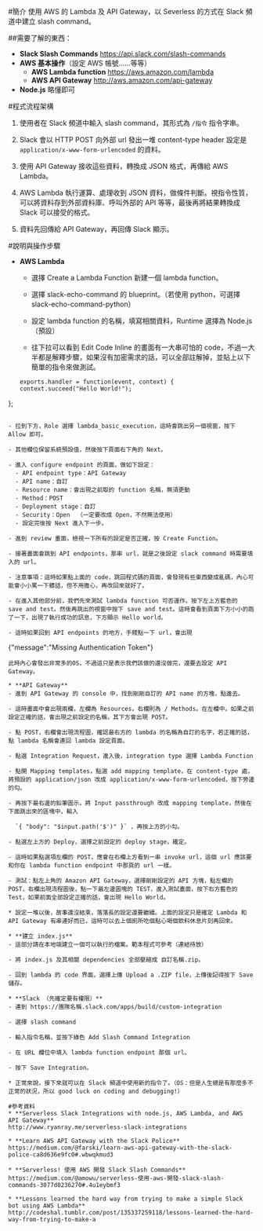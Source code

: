 #簡介
使用 AWS 的 Lambda 及 API Gateway，以 Severless 的方式在 Slack 頻道中建立 slash command。

##需要了解的東西：
* **Slack Slash Commands**   https://api.slack.com/slash-commands
* **AWS 基本操作**（設定 AWS 帳號......等等）
  - **AWS Lambda function** https://aws.amazon.com/lambda
  - **AWS API Gateway** http://aws.amazon.com/api-gateway
* **Node.js** 略懂即可

#程式流程架構
1. 使用者在 Slack 頻道中輸入 slash command，其形式為 `/指令` 指令字串。

2. Slack 會以 HTTP POST 向外部 url 發出一堆 content-type header 設定是 `application/x-www-form-urlencoded` 的資料。

3. 使用 API Gateway 接收這些資料，轉換成 JSON 格式，再傳給 AWS Lambda。   

4. AWS Lambda 執行運算、處理收到 JSON 資料，做條件判斷。視指令性質，可以將資料存到外部資料庫、呼叫外部的 API 等等，最後再將結果轉換成 Slack 可以接受的格式。

5. 資料先回傳給 API Gateway，再回傳 Slack 顯示。

#說明與操作步驟
* **AWS Lambda**
  - 選擇 Create a Lambda Function 新建一個 lambda function。
  
  - 選擇 slack-echo-command 的 blueprint。（若使用 python，可選擇 slack-echo-command-python）
  
  - 設定 lambda function 的名稱，填寫相關資料，Runtime 選擇為 Node.js（預設）
  
  - 往下拉可以看到 Edit Code Inline 的畫面有一大串可怕的 code，不過一大半都是解釋步驟，如果沒有加密需求的話，可以全部註解掉，並貼上以下簡單的指令來做測試。
  
  ```
  exports.handler = function(event, context) {
  context.succeed("Hello World!");
};
  ```
  
  - 拉到下方，Role 選擇 lambda_basic_execution，這時會跳出另一個視窗，按下 Allow 即可。
   
  - 其他欄位保留系統預設值，然後按下頁面右下角的 Next。

  - 進入 configure endpoint 的頁面，做如下設定：
    - API endpoint type：API Gateway
    - API name：自訂
    - Resource name：會出現之前取的 function 名稱，無須更動
    - Method：POST
    - Deployment stage：自訂
    - Security：Open  （一定要改成 Open，不然無法使用）
    - 設定完後按 Next 進入下一步。
    
  - 進到 review 畫面，檢視一下所有的設定是否正確，按 Create Function。
  
  - 接著畫面會跳到 API endpoints，那串 url，就是之後設定 slack command 時需要填入的 url。 
  
  - 注意事項：這時如果點上面的 code，跳回程式碼的頁面，會發現有些東西變成亂碼，內心可能會小小罵一下髒話，但不用擔心，再改回來就好了。

  - 在進入其他部分前，我們先來測試 lambda function 可否運作。按下左上方藍色的 save and test。然後再跳出的視窗中按下 save and test。這時會看到頁面下方小小的跑了一下，出現了執行成功的訊息，下方顯示 Hello world。

  - 這時如果回到 API endpoints 的地方，手賤點一下 url，會出現
  ```
  {"message":"Missing Authentication Token"}
  ```
  此時內心會發出非常多的OS，不過這只是表示我們該做的還沒做完，還要去設定 API Gateway。
  
* **API Gateway**
  - 進到 API Gateway 的 console 中，找到剛剛自訂的 API name 的方塊，點進去。

  - 這時畫面中會出現兩欄，左欄為 Resources，右欄則為 / Methods。在左欄中，如果之前設定正確的話，會出現之前設定的名稱，其下方會出現 POST。

  - 點 POST，右欄會出現流程圖，確認最右方的 lambda 的名稱為自訂的名字，若正確的話，點 lambda 名稱會連回 lambda 設定頁面。

  - 點選 Integration Request，進入後，integration type 選擇 Lambda Function

  - 點開 Mapping templates，點選 add mapping template，在 content-type 處，將預設的 application/json 改成 application/x-www-form-urlencoded，按下旁邊的勾。

  - 再按下最右邊的鉛筆圖示，將 Input passthrough 改成 mapping template，然後在下面跳出來的區塊中，輸入
  
    `{ "body": "$input.path('$')" }` ，再按上方的小勾。

  - 點選左上方的 Deploy，選擇之前設定的 deploy stage，確定。

  - 這時如果點選項左欄的 POST，應會在右欄上方看到一串 invoke url，這個 url 應該要和你在 lambda function endpoint 中那頁的 url 一樣。

  - 測試：點左上角的 Amazon API Gateway，選擇剛剛設定的 API 方塊，點左欄的 POST，右欄出現流程圖後，點一下最左邊圖塊的 TEST，進入測試畫面，按下右方藍色的 Test，如果前面全部設定正確的話，會出現 Hello World。
  
* 設定一堆以後，故事還沒結束，落落長的設定還要繼續。上面的設定只是確定 Lambda 和 API Gateway 有串連好而已，這時可以去上個廁所吃個點心喝個飲料休息片刻再回來。

* **建立 index.js**
  - 這部分請在本地端建立一個可以執行的檔案。範本程式可參考（連結待放）

  - 將 index.js 及其相關 dependencies 全部壓縮成 自訂名稱.zip。

  - 回到 lambda 的 code 界面，選擇上傳 Upload a .ZIP file，上傳後記得按下 Save 儲存。
  
* **Slack （先確定要有權限）**
  - 連到 https://團隊名稱.slack.com/apps/build/custom-integration
  
  - 選擇 slash command
  
  - 輸入指令名稱，並按下綠色 Add Slash Command Integration
 
  - 在 URL 欄位中填入 lambda function endpoint 那個 url。
  
  - 按下 Save Integration。
  
* 正常來說，接下來就可以在 Slack 頻道中使用新的指令了。（OS：但是人生總是有那麼多不正常的狀況，所以 good luck on coding and debugging!）  
  
#參考資料
* **Serverless Slack Integrations with node.js, AWS Lambda, and AWS API Gateway**
  http://www.ryanray.me/serverless-slack-integrations

* **Learn AWS API Gateway with the Slack Police**
  https://medium.com/@farski/learn-aws-api-gateway-with-the-slack-police-ca8d636e9fc0#.wbwqkmud3

* **Serverless! 使用 AWS 開發 Slack Slash Commands**
  https://medium.com/@amowu/serverless-使用-aws-開發-slack-slash-commands-3077d0236270#.4u1eybmf3

* **Lessons learned the hard way from trying to make a simple Slack bot using AWS Lambda**
  http://codeshal.tumblr.com/post/135337259118/lessons-learned-the-hard-way-from-trying-to-make-a
